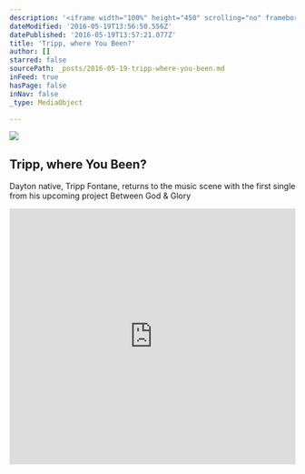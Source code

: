 ```yaml
---
description: '<iframe width="100%" height="450" scrolling="no" frameborder="no" src="https://w.soundcloud.com/player/?url=https%3A//api.soundcloud.com/tracks/259315029&amp;auto_play=false&amp;hide_related=false&amp;show_comments=true&amp;show_user=true&amp;show_reposts=false&amp;visual=true"></iframe>'
dateModified: '2016-05-19T13:56:50.556Z'
datePublished: '2016-05-19T13:57:21.077Z'
title: 'Tripp, where You Been?'
author: []
starred: false
sourcePath: _posts/2016-05-19-tripp-where-you-been.md
inFeed: true
hasPage: false
inNav: false
_type: MediaObject

---
```

<article style=""><img src="https://the-grid-user-content.s3-us-west-2.amazonaws.com/c14555da-f069-4181-bbb0-1f72bb0b07c0.jpg" /><h1>Tripp, where You Been?</h1><p>Dayton native, Tripp Fontane, returns to the music scene with the first single from his upcoming project Between God &amp; Glory</p></article>

<iframe width="100%" height="450" scrolling="no" frameborder="no" src="https://w.soundcloud.com/player/?url=https%3A//api.soundcloud.com/tracks/259315029&amp;auto\_play=false&amp;hide\_related=false&amp;show\_comments=true&amp;show\_user=true&amp;show\_reposts=false&amp;visual=true"\></iframe\>